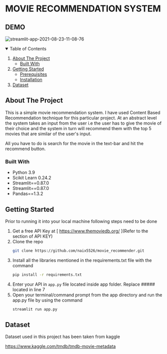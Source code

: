 # MOVIE RECOMMENDATION SYSTEM
## DEMO
![streamlit-app-2021-08-23-11-08-76](https://user-images.githubusercontent.com/66814719/135395791-0f2c1e16-b1bf-4482-8d30-6a11ee099ca0.gif)
<br />


  <p align="center">
   
<!-- TABLE OF CONTENTS -->
<details open="open">
  <summary>Table of Contents</summary>
  <ol>
    <li>
      <a href="#about-the-project">About The Project</a>
      <ul>
        <li><a href="#built-with">Built With</a></li>
      </ul>
    </li>
    <li>
      <a href="#getting-started">Getting Started</a>
      <ul>
        <li><a href="#prerequisites">Prerequisites</a></li>
        <li><a href="#installation">Installation</a></li>
      </ul>
    </li>
    <li><a href="#dataset">Dataset</a></li>
    </ol>
</details>



<!-- ABOUT THE PROJECT -->
## About The Project



This is a simple movie recommendation system. I have used Content Based Recommendation technique for this particular project. At an abstract level the system takes an input from the user i.e the user has to give the movie of their choice and the system in turn will recommend them with the top 5 movies that are similar of the user's input. 
 
  All you have to do is search for the movie in the text-bar and hit the recommend button. 
  



### Built With


* Python 3.9
* Scikit Learn 0.24.2
* Streamlit==0.87.0
* Streamlit==0.87.0
* Pandas==1.3.2
  



<!-- GETTING STARTED -->
## Getting Started

Prior to running it into your local machine following steps need to be done
  
  


1. Get a free API Key at [ https://www.themoviedb.org/ ](Refer to the section of API KEY)
2. Clone the repo
   ```sh
   git clone https://github.com/naix5526/movie_recommender.git
   ```
3. Install all the libraries mentioned in the requirements.txt file with the command 
   ```sh
   pip install -r requirements.txt
   ```
4. Enter your API in `app.py` file located inside app folder. Replace ##### located in line 7
5. Open your terminal/command prompt from the app directory and run the app.py file by using the command 
   ```sh
   streamlit run app.py
   ```
## Dataset

Dataset used in this project has been taken from kaggle
  
https://www.kaggle.com/tmdb/tmdb-movie-metadata


